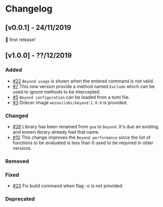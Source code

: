 # Changelog

## [v0.0.1] - 24/11/2019 

🎉 first release!

## [v1.0.0] - ??/12/2019

### Added
- [#22](https://github.com/wesovilabs/beyond/issues/22) `Beyond usage` is
shown when the entered command is not valid. 
- [#7](https://github.com/wesovilabs/beyond/issues/7) This new version provide a method named `Exclude`
which can be used to ignore methods to be intercepted.
- [#5](https://github.com/wesovilabs/beyond/issues/5) `Beyond configuration` can be loaded from a
toml file.  
- [#3](https://github.com/wesovilabs/beyond/issues?q=is%3Aissue+is%3Aclosed+milestone%3Av0.0.2+label%3Aenhancement)
Dokcer image `wesovilabs/beyond:1.0.0` is provided.

### Changed
- [#26](https://github.com/wesovilabs/beyond/issues/26) Library has been renamed from `goa` to `beyond`. 
It's due an existing and known library already had that name.
- [#10](https://github.com/wesovilabs/beyond/issues/10) This change improves the `Beyond performance` since
the list of functions to be evaluated is less than It used to be required in older versions.

### Removed

### Fixed
- [#23](https://github.com/wesovilabs/beyond/issues/23) Fix build command when flag -o is not provided.


### Deprecated

 
